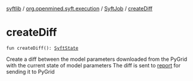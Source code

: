 [syftlib](../../index.md) / [org.openmined.syft.execution](../index.md) / [SyftJob](index.md) / [createDiff](./create-diff.md)

# createDiff

`fun createDiff(): `[`SyftState`](../../org.openmined.syft.proto/-syft-state/index.md)

Create a diff between the model parameters downloaded from the PyGrid with the current state of model parameters
The diff is sent to [report](report.md) for sending it to PyGrid

